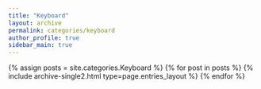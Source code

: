 ```yaml
---
title: "Keyboard"
layout: archive
permalink: categories/keyboard
author_profile: true
sidebar_main: true
---
```


{% assign posts = site.categories.Keyboard %}
{% for post in posts %} {% include archive-single2.html type=page.entries_layout %} {% endfor %}
